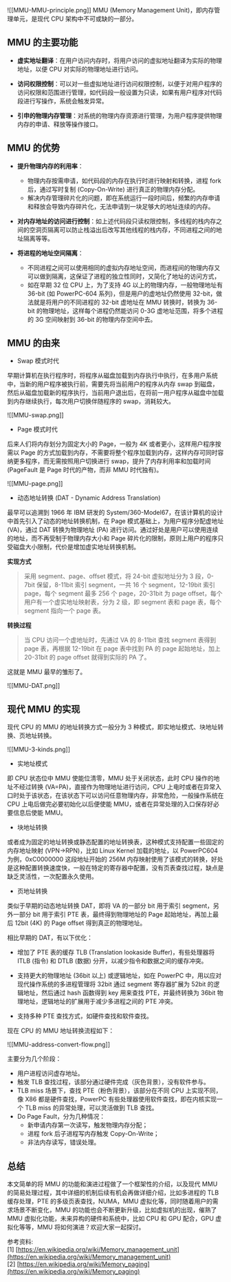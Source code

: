 ![[MMU-MMU-principle.png]]
MMU (Memory Management Unit)，即内存管理单元，是现代 CPU 架构中不可或缺的一部分。

## MMU 的主要功能

* **虚实地址翻译**：在用户访问内存时，将用户访问的虚拟地址翻译为实际的物理地址，以便 CPU 对实际的物理地址进行访问。

* **访问权限控制**：可以对一些虚拟地址进行访问权限控制，以便于对用户程序的访问权限和范围进行管理，如代码段一般设置为只读，如果有用户程序对代码段进行写操作，系统会触发异常。

* **引申的物理内存管理**：对系统的物理内存资源进行管理，为用户程序提供物理内存的申请、释放等操作接口。


## MMU 的优势

* **提升物理内存的利用率**：
	* 物理内存按需申请，如代码段的内存在执行时进行映射和转换，进程 fork 后，通过写时复制 (Copy-On-Write) 进行真正的物理内存分配。
	* 解决内存管理碎片化的问题，即在系统运行一段时间后，频繁的内存申请和释放会导致内存碎片化，无法申请到一块足够大的地址连续的内存。

* **对内存地址的访问进行控制**：如上述代码段只读权限控制，多线程的栈内存之间的空洞页隔离可以防止栈溢出后改写其他线程的栈内存，不同进程之间的地址隔离等等。

* **将进程的地址空间隔离**：
	* 不同进程之间可以使用相同的虚拟内存地址空间，而进程间的物理内存又可以做到隔离，这保证了进程的独立性同时，又简化了地址的访问方式，
	* 如在早期 32 位 CPU 上，为了支持 4G 以上的物理内存，一般物理地址有 36-bit (如 PowerPC-604 系列)，但是用户的虚地址仍然使用 32-bit，做法就是将用户的不同进程的 32-bit 虚地址在 MMU 转换时，转换为 36-bit 的物理地址，这样每个进程仍然能访问 0-3G 虚地址范围，将多个进程的 3G 空间映射到 36-bit 的物理内存空间中去。

## MMU 的由来

* Swap 模式时代

早期计算机在执行程序时，将程序从磁盘加载到内存执行中执行，在多用户系统中，当新的用户程序被执行前，需要先将当前用户的程序从内存 swap 到磁盘，然后从磁盘加载新的程序执行，当前用户退出后，在将前一用户程序从磁盘中加载到内存继续执行，每次用户切换伴随程序的 swap，消耗较大。

![[MMU-swap.png]]

* Page 模式时代

后来人们将内存划分为固定大小的 Page，一般为 4K 或者更小，这样用户程序按需以 Page 的方式加载到内存，不需要将整个程序加载到内存，这样内存可同时容纳更多程序，而无需按照用户切换进行 swap，提升了内存利用率和加载时间 (PageFault 是 Page 时代的产物，而非 MMU 时代独有)。

![[MMU-page.png]]

* 动态地址转换 (DAT - Dynamic Address Translation)

最早可以追溯到 1966 年 IBM 研发的 System/360-Model67，在该计算机的设计中首先引入了动态的地址转换机制，在 Page 模式基础上，为用户程序分配虚地址 (VA)，通过 DAT 转换为物理地址 (PA) 进行访问。通过好处是用户可以使用连续的地址，而不再受制于物理内存大小和 Page 碎片化的限制，原则上用户的程序只受磁盘大小限制，代价是增加虚实地址转换机制。

**实现方式**

> 采用 segment、page、offset 模式，将 24-bit 虚拟地址分为 3 段，0-7bit 保留，8-11bit 索引 segment，一共 16 个 segment，12-19bit 索引 page，每个 segment 最多 256 个 page，20-31bit 为 page offset，每个用户有一个虚实地址映射表，分为 2 级，即 segment 表和 page 表，每个 segment 指向一个 page 表。

**转换过程**

> 当 CPU 访问一个虚地址时，先通过 VA 的 8-11bit 查找 segment 表得到 page 表，再根据 12-19bit 在 page 表中找到 PA 的 page 起始地址，加上 20-31bit 的 page offset 就得到实际的 PA 了。

这就是 MMU 最早的雏形了。

![[MMU-DAT.png]]

## 现代 MMU 的实现

现代 CPU 的 MMU 的地址转换方式一般分为 3 种模式，即实地址模式、块地址转换、页地址转换。

![[MMU-3-kinds.png]]

* 实地址模式

即 CPU 状态位中 MMU 使能位清零，MMU 处于关闭状态，此时 CPU 操作的地址不经过转换 (VA=PA)，直接作为物理地址进行访问，CPU 上电时或者在异常入口时处于该状态，在该状态下可以访问任意物理内存，非常危险，一般操作系统在 CPU 上电后做完必要初始化以后便使能 MMU，或者在异常处理的入口保存好必要信息后使能 MMU。

* 块地址转换

或者成为固定的地址转换或静态配置的地址转换表，这种模式支持配置一些固定的内存地址映射 (VPN->RPN)，比如 Linux Kernel 加载的地址，以 PowerPC604 为例，0xC0000000 这段地址开始的 256M 内存映射使用了该模式的转换，好处是这种配置转换速度快，一般在特定的寄存器中配置，没有页表查找过程，缺点是缺乏灵活性，一次配置永久使用。

* 页地址转换

类似于早期的动态地址转换 DAT，即将 VA 的一部分 bit 用于索引 segment，另外一部分 bit 用于索引 PTE 表，最终得到物理地址的 Page 起始地址，再加上最后 12bit (4K) 的 Page offset 得到真正的物理地址。

相比早期的 DAT，有以下优化：

- 增加了 PTE 表的缓存 TLB (Translation lookaside Buffer)，有些处理器将 ITLB (指令) 和 DTLB (数据) 分开，以减少指令和数据之间的缓存冲突。

* 支持更大的物理地址 (36bit 以上) 或逻辑地址，如在 PowerPC 中，用以应对现代操作系统的多进程管理将 32bit 通过 segment 寄存器扩展为 52bit 的逻辑地址，然后通过 hash 函数得到 key 用来查找 PTE，并最终转换为 36bit 物理地址，逻辑地址的扩展用于减少多进程之间的 PTE 冲突。  
 
* 支持多种 PTE 查找方式，如硬件查找和软件查找。  
 

现在 CPU 的 MMU 地址转换流程如下：

![[MMU-address-convert-flow.png]]

主要分为几个阶段：
* 用户进程访问虚存地址。
* 触发 TLB 查找过程，该部分通过硬件完成（灰色背景），没有软件参与。
* TLB miss 场景下，查找 PTE（粉色背景），该部分在不同 CPU 上实现不同，像 X86 都是硬件查找，PowerPC 有些处理器使用软件查找，即在内核实现一个 TLB miss 的异常处理，可以灵活做到 TLB 查找。
* Do Page Fault，分为几种情况：
	* 新申请内存第一次读写，触发物理内存分配；
	* 进程 fork 后子进程写内存触发 Copy-On-Write；
	* 非法内存读写，错误处理。

## 总结

本文简单的将 MMU 的功能和演进过程做了一个框架性的介绍，以及现代 MMU 的简易处理过程，其中详细的机制后续有机会再做详细介绍，比如多进程的 TLB 缓存处理，PTE 的多级页表查找，NUMA，MMU 虚拟化等，同时随着用户的需求场景不断变化，MMU 的功能也会不断更新升级，比如虚拟机的出现，催熟了 MMU 虚拟化功能，未来异构的硬件和系统中，比如 CPU 和 GPU 配合，GPU 虚拟化等等，MMU 将如何演进？欢迎大家一起探讨。

参考资料:  
[1] [https://en.wikipedia.org/wiki/Memory_management_unit](https://en.wikipedia.org/wiki/Memory_management_unit)  
[2] [https://en.wikipedia.org/wiki/Memory_paging](https://en.wikipedia.org/wiki/Memory_paging)

